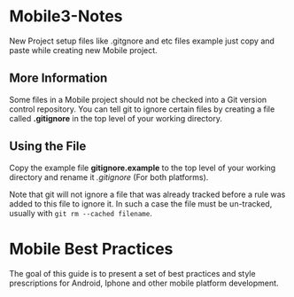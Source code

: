 # Mobile3-Notes

New Project setup files like .gitgnore and etc files example just copy and paste while creating new Mobile project.


## More Information

Some files in a Mobile project should not be checked into a Git version control repository. You can tell git to ignore certain files by creating a file called **.gitignore** in the top level of your working directory.

## Using the File

Copy the example file **gitignore.example** to the top level of your working directory and rename it *.gitignore* (For both platforms).

Note that git will not ignore a file that was already tracked before a rule was added to this file to ignore it. In such a case the file must be un-tracked, usually with `git rm --cached filename`.


# Mobile Best Practices


The goal of this guide is to present a set of best practices and style prescriptions for Android, Iphone and other mobile platform development.
